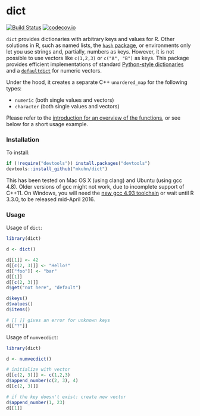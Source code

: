 # dict
[![Build Status](https://travis-ci.org/mkuhn/dict.svg?branch=master)](https://travis-ci.org/mkuhn/dict)
[![codecov.io](https://codecov.io/github/mkuhn/dict/coverage.svg?branch=master)](https://codecov.io/github/mkuhn/dict?branch=master)

`dict` provides dictionaries with arbitrary keys and values for R. Other solutions in R, such as named lists, the [`hash` package](https://cran.r-project.org/web/packages/hash/index.html), or environments only let you use strings and, partially, numbers as keys. However, it is not possible to use vectors like `c(1,2,3)` or `c("A", "B")` as keys. This package provides efficient implementations of standard [Python-style dictionaries](https://docs.python.org/3/library/stdtypes.html#mapping-types-dict) and a [`defaultdict`](https://docs.python.org/3/library/collections.html#defaultdict-objects) for numeric vectors.

Under the hood, it creates a separate C++ `unordered_map` for the following types:

- `numeric` (both single values and vectors)
- `character` (both single values and vectors)

Please refer to the [introduction for an overview of the functions](vignettes/introduction.Rmd), or see below for a short usage example.

### Installation

To install:

```r
if (!require("devtools")) install.packages("devtools")
devtools::install_github("mkuhn/dict")
```

This has been tested on Mac OS X (using clang) and Ubuntu (using gcc 4.8). Older versions of gcc might not work, due to incomplete support of C++11. On Windows, you will need the [new gcc 4.93 toolchain](https://github.com/rwinlib/r-base/wiki/Testing-Packages-with-Experimental-R-Devel-Build-for-Windows) or wait until R 3.3.0, to be released mid-April 2016.

### Usage

Usage of `dict`:

```r
library(dict)

d <- dict()

d[[1]] <- 42
d[[c(2, 3)]] <- "Hello!"
d[["foo"]] <- "bar"
d[[1]]
d[[c(2, 3)]]
d$get("not here", "default")

d$keys()
d$values()
d$items()

# [[ ]] gives an error for unknown keys
d[["?"]]

```

Usage of `numvecdict`:

```r
library(dict)

d <- numvecdict()

# initialize with vector
d[[c(2, 3)]] <- c(1,2,3)
d$append_number(c(2, 3), 4)
d[[c(2, 3)]]

# if the key doesn't exist: create new vector
d$append_number(1, 23)
d[[1]]

```




